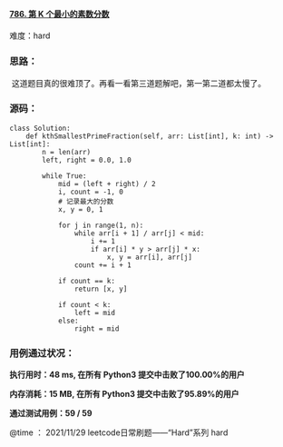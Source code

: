 #### [786. 第 K 个最小的素数分数](https://leetcode-cn.com/problems/k-th-smallest-prime-fraction/)

难度：hard

### **思路：**

​			这道题目真的很难顶了。再看一看第三道题解吧，第一第二道都太慢了。

### **源码：**

```
class Solution:
    def kthSmallestPrimeFraction(self, arr: List[int], k: int) -> List[int]:
        n = len(arr)
        left, right = 0.0, 1.0

        while True:
            mid = (left + right) / 2
            i, count = -1, 0
            # 记录最大的分数
            x, y = 0, 1
            
            for j in range(1, n):
                while arr[i + 1] / arr[j] < mid:
                    i += 1
                    if arr[i] * y > arr[j] * x:
                        x, y = arr[i], arr[j]
                count += i + 1

            if count == k:
                return [x, y]
            
            if count < k:
                left = mid
            else:
                right = mid
```



### **用例通过状况：**

**执行用时：48 ms, 在所有 Python3 提交中击败了100.00%的用户**

**内存消耗：15 MB, 在所有 Python3 提交中击败了95.89%的用户**

**通过测试用例：59 / 59**



@time ： 2021/11/29  leetcode日常刷题——“Hard”系列  hard

